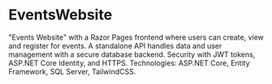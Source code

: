 # EventsWebsite
"Events Website" with a Razor Pages frontend where users can create, view and register for events. A standalone API handles data and user management with a secure database backend. Security with JWT tokens, ASP.NET Core Identity, and HTTPS. Technologies: ASP.NET Core, Entity Framework, SQL Server, TailwindCSS.
